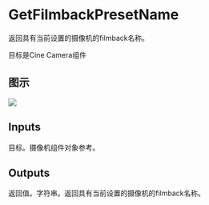 # GetFilmbackPresetName

返回具有当前设置的摄像机的filmback名称。

目标是Cine Camera组件

## 图示

![]($-20221218-18161817.png)

## Inputs

目标。摄像机组件对象参考。 

## Outputs

返回值。字符串。返回具有当前设置的摄像机的filmback名称。
